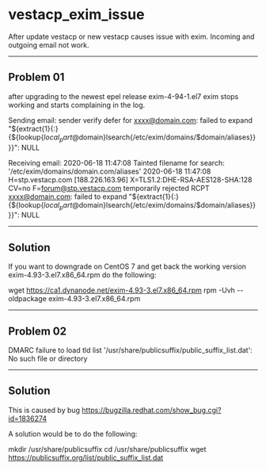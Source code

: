 # vestacp_exim_issue
After update vestacp or new vestacp causes issue with exim. Incoming and outgoing email not work.


-----------------------------------------
Problem 01
-----------------------------------------

after upgrading to the newest epel release exim-4-94-1.el7 exim stops working and starts complaining in the log.

Sending email:
sender verify defer for <xxxx@domain.com>: failed to expand "${extract{1}{:}{${lookup{$local_part@$domain}lsearch{/etc/exim/domains/$domain/aliases}}}}": NULL

Receiving email:
2020-06-18 11:47:08 Tainted filename for search: '/etc/exim/domains/domain.com/aliases'
2020-06-18 11:47:08 H=stp.vestacp.com [188.226.163.96] X=TLS1.2:DHE-RSA-AES128-SHA:128 CV=no F=<forum@stp.vestacp.com> temporarily rejected RCPT <xxxx@domain.com>: failed to expand "${extract{1}{:}{${lookup{$local_part@$domain}lsearch{/etc/exim/domains/$domain/aliases}}}}": NULL


-----------------------------------------
Solution
-----------------------------------------

If you want to downgrade on CentOS 7 and get back the working version exim-4.93-3.el7.x86_64.rpm do the following:

wget https://ca1.dynanode.net/exim-4.93-3.el7.x86_64.rpm
rpm -Uvh --oldpackage exim-4.93-3.el7.x86_64.rpm



-----------------------------------------
Problem 02
-----------------------------------------

DMARC failure to load tld list '/usr/share/publicsuffix/public_suffix_list.dat': No such file or directory

-----------------------------------------
Solution
-----------------------------------------

This is caused by bug https://bugzilla.redhat.com/show_bug.cgi?id=1836274

A solution would be to do the following:

mkdir /usr/share/publicsuffix
cd /usr/share/publicsuffix
wget https://publicsuffix.org/list/public_suffix_list.dat
